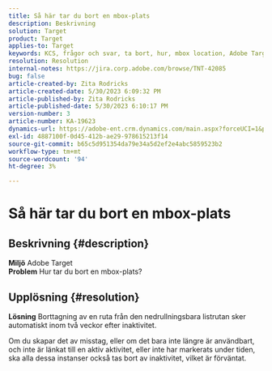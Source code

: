 ```yaml
---
title: Så här tar du bort en mbox-plats
description: Beskrivning
solution: Target
product: Target
applies-to: Target
keywords: KCS, frågor och svar, ta bort, hur, mbox location, Adobe Target
resolution: Resolution
internal-notes: https://jira.corp.adobe.com/browse/TNT-42085
bug: false
article-created-by: Zita Rodricks
article-created-date: 5/30/2023 6:09:32 PM
article-published-by: Zita Rodricks
article-published-date: 5/30/2023 6:10:17 PM
version-number: 3
article-number: KA-19623
dynamics-url: https://adobe-ent.crm.dynamics.com/main.aspx?forceUCI=1&pagetype=entityrecord&etn=knowledgearticle&id=d9045f1c-15ff-ed11-8f6e-6045bd006b25
exl-id: 4887100f-0d45-412b-ae29-978615213f14
source-git-commit: b65c5d951354da79e34a5d2ef2e4abc5859523b2
workflow-type: tm+mt
source-wordcount: '94'
ht-degree: 3%

---
```


# Så här tar du bort en mbox-plats

## Beskrivning {#description}

<b>Miljö</b>
Adobe Target<br><b>Problem</b>
Hur tar du bort en mbox-plats?

## Upplösning {#resolution}


<b>Lösning</b>
Borttagning av en ruta från den nedrullningsbara listrutan sker automatiskt inom två veckor efter inaktivitet.

Om du skapar det av misstag, eller om det bara inte längre är användbart, och inte är länkat till en aktiv aktivitet, eller inte har markerats under tiden, ska alla dessa instanser också tas bort av inaktivitet, vilket är förväntat.
